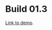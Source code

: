 # Build 01.3

[Link to demo](https://larryzodiac.github.io/Creative-Coding/01_assignment/01.3/index.html).

